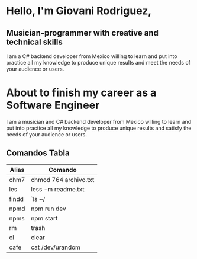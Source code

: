 # Hello, I'm Giovani Rodriguez,
## Musician-programmer with creative and technical skills 
I am a C# backend developer from Mexico willing to learn and put into practice all my knowledge to produce unique results and meet the needs of your audience or users.
# About to finish my career as a Software Engineer
I am a musician and C# backend developer from Mexico willing to learn and put into practice all my knowledge to produce unique results and satisfy the needs of your audience or users.
## Comandos Tabla 
|Alias	|Comando              |
|-------|---------------------|
|chm7	|chmod 764 archivo.txt|
|les    |less -m readme.txt   |
|findd	|`ls ~/ | grep $1"    |
|npmd	|npm run dev          |
|npms	|npm start            |
|rm  	|trash                |
|cl	    |clear                |
|cafe	|cat /dev/urandom | hexdump | grep \"ca fe\""                    |